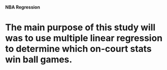 #### NBA Regression
# The main purpose of this study will was to use multiple linear regression to determine which on-court stats win ball games.
